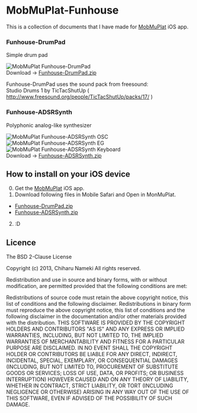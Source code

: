 MobMuPlat-Funhouse
==================

This is a collection of documents that I have made for [MobMuPlat](https://itunes.apple.com/jp/app/mobmuplat/id597679399?mt=8) iOS app.

### Funhouse-DrumPad
Simple drum pad

![MobMuPlat Funhouse-DrumPad](https://dl.dropbox.com/u/9304465/github/MobMuPlat-Funhouse/DrumPad.PNG "Drum Pad")  
Download -> [Funhouse-DrumPad.zip](https://dl.dropbox.com/u/9304465/github/MobMuPlat-Funhouse/Funhouse-DrumPad.zip)

Funhouse-DrumPad uses the sound pack from freesound:  
Studio Drums 1 by TicTacShutUp ( http://www.freesound.org/people/TicTacShutUp/packs/17/ )

### Funhouse-ADSRSynth
Polyphonic analog-like synthesizer

![MobMuPlat Funhouse-ADSRSynth OSC](https://dl.dropbox.com/u/9304465/github/MobMuPlat-Funhouse/ADSRSynth0.PNG "ADSR Synth OSC")
![MobMuPlat Funhouse-ADSRSynth EG](https://dl.dropbox.com/u/9304465/github/MobMuPlat-Funhouse/ADSRSynth1.PNG "ADSR Synth EG")
![MobMuPlat Funhouse-ADSRSynth Keyboard](https://dl.dropbox.com/u/9304465/github/MobMuPlat-Funhouse/ADSRSynth2.PNG "ADSR Synth Keyboard")  
Download -> [Funhouse-ADSRSynth.zip](https://dl.dropbox.com/u/9304465/github/MobMuPlat-Funhouse/Funhouse-ADSRSynth.zip)

## How to install on your iOS device
0. Get the [MobMuPlat](https://itunes.apple.com/jp/app/mobmuplat/id597679399?mt=8) iOS app.
1. Download following files in Mobile Safari and Open in MonMuPlat.
 * [Funhouse-DrumPad.zip](https://dl.dropbox.com/u/9304465/github/MobMuPlat-Funhouse/Funhouse-DrumPad.zip)
 * [Funhouse-ADSRSynth.zip](https://dl.dropbox.com/u/9304465/github/MobMuPlat-Funhouse/Funhouse-ADSRSynth.zip)
2. :D


## Licence
The BSD 2-Clause License

Copyright (c) 2013, Chiharu Nameki All rights reserved.

Redistribution and use in source and binary forms, with or without modification, are permitted provided that the following conditions are met:

Redistributions of source code must retain the above copyright notice, this list of conditions and the following disclaimer.
Redistributions in binary form must reproduce the above copyright notice, this list of conditions and the following disclaimer in the documentation and/or other materials provided with the distribution.
THIS SOFTWARE IS PROVIDED BY THE COPYRIGHT HOLDERS AND CONTRIBUTORS "AS IS" AND ANY EXPRESS OR IMPLIED WARRANTIES, INCLUDING, BUT NOT LIMITED TO, THE IMPLIED WARRANTIES OF MERCHANTABILITY AND FITNESS FOR A PARTICULAR PURPOSE ARE DISCLAIMED. IN NO EVENT SHALL THE COPYRIGHT HOLDER OR CONTRIBUTORS BE LIABLE FOR ANY DIRECT, INDIRECT, INCIDENTAL, SPECIAL, EXEMPLARY, OR CONSEQUENTIAL DAMAGES (INCLUDING, BUT NOT LIMITED TO, PROCUREMENT OF SUBSTITUTE GOODS OR SERVICES; LOSS OF USE, DATA, OR PROFITS; OR BUSINESS INTERRUPTION) HOWEVER CAUSED AND ON ANY THEORY OF LIABILITY, WHETHER IN CONTRACT, STRICT LIABILITY, OR TORT (INCLUDING NEGLIGENCE OR OTHERWISE) ARISING IN ANY WAY OUT OF THE USE OF THIS SOFTWARE, EVEN IF ADVISED OF THE POSSIBILITY OF SUCH DAMAGE.
